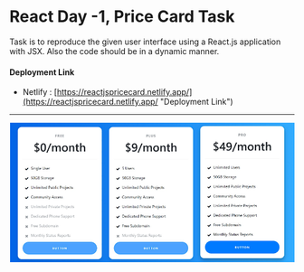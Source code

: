 # React Day -1, Price Card Task

Task is to reproduce the given user interface using a React.js application with JSX. Also the code should be in a dynamic manner.

#### Deployment Link

* Netlify : [https://reactjspricecard.netlify.app/](https://reactjspricecard.netlify.app/ "Deployment Link")

---


![1722842120741](image/README/1722842120741.png)
